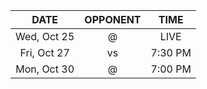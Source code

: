 |    DATE     |          OPPONENT          |  TIME   |
|:-----------:|:--------------------------:|:-------:|
| Wed, Oct 25 |     @ [](/r/nyknicks)      |  LIVE   |
| Fri, Oct 27 |       vs [](/r/heat)       | 7:30 PM |
| Mon, Oct 30 | @ [](/r/washingtonwizards) | 7:00 PM |